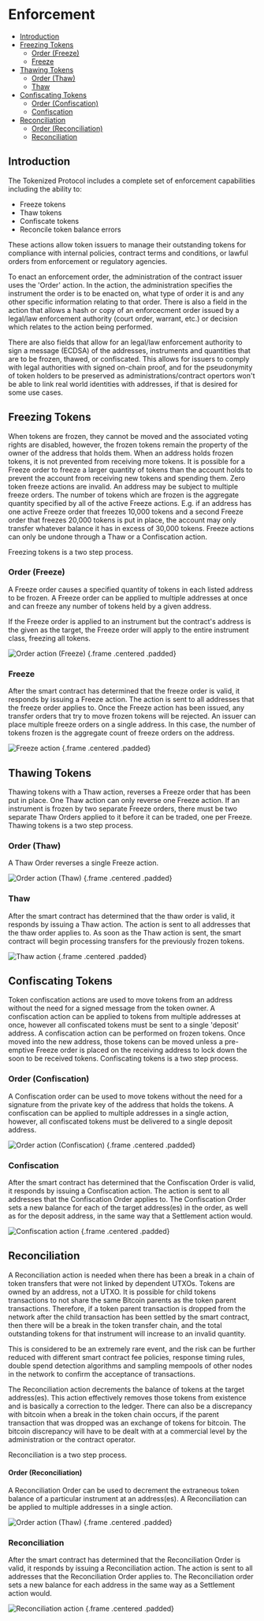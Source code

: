 # Enforcement

- [Introduction](#introduction)
- [Freezing Tokens](#freeze-tokens)
  - [Order (Freeze)](#freeze-order)
  - [Freeze](#freeze-freeze)
- [Thawing Tokens](#thaw-tokens)
  - [Order (Thaw)](#thaw-order)
  - [Thaw](#thaw-thaw)
- [Confiscating Tokens](#confiscating-tokens)
  - [Order (Confiscation)](#confiscation-order)
  - [Confiscation](#confiscation-confiscation)
- [Reconciliation](#reconciliation)
  - [Order (Reconciliation)](#reconciliation-order)
  - [Reconciliation](#reconciliation-reconciliation)

<a name="introduction"></a>
## Introduction

The Tokenized Protocol includes a complete set of enforcement capabilities including the ability to:

- Freeze tokens
- Thaw tokens
- Confiscate tokens
- Reconcile token balance errors

These actions allow token issuers to manage their outstanding tokens for compliance with internal policies, contract terms and conditions, or lawful orders from enforcement or regulatory agencies. 

To enact an enforcement order, the administration of the contract issuer uses the 'Order' action. In the action, the administration specifies the instrument the order is to be enacted on, what type of order it is and any other specific information relating to that order. There is also a field in the action that allows a hash or copy of an enforcecment order issued by a legal/law enforcement authority (court order, warrant, etc.) or decision which relates to the action being performed.  

There are also fields that allow for an legal/law enforcement authority to sign a message (ECDSA) of the addresses, instruments and quantities that are to be frozen, thawed, or confiscated.  This allows for issuers to comply with legal authorities with signed on-chain proof, and for the pseudonymity of token holders to be preserved as administrations/contract opertors won't be able to link real world identities with addresses, if that is desired for some use cases.

<a name="freeze-tokens"></a>
## Freezing Tokens

When tokens are frozen, they cannot be moved and the associated voting rights are disabled, however, the frozen tokens remain the property of the owner of the address that holds them.
When an address holds frozen tokens, it is not prevented from receiving more tokens. It is possible for a Freeze order to freeze a larger quantity of tokens than the account holds to prevent the account from receiving new tokens and spending them. Zero token freeze actions are invalid.
An address may be subject to multiple freeze orders. The number of tokens which are frozen is the aggregate quantity specified by all of the active Freeze actions. E.g. if an address has one active Freeze order that freezes 10,000 tokens and a second Freeze order that freezes 20,000 tokens is put in place, the account may only transfer whatever balance it has in excess of 30,000 tokens. Freeze actions can only be undone through a Thaw or a Confiscation action. 

Freezing tokens is a two step process.

<a name="freeze-order"></a>
### Order (Freeze)

A Freeze order causes a specified quantity of tokens in each listed address to be frozen. A Freeze order can be applied to multiple addresses at once and can freeze any number of tokens held by a given address.

If the Freeze order is applied to an instrument but the contract's address is the given as the target, the Freeze order will apply to the entire instrument class, freezing all tokens.

![Order action (Freeze)](https://raw.githubusercontent.com/tokenized/docs/master/images/order-action-freeze.svg?sanitize=true "Order action (Freeze)") {.frame .centered .padded}

<a name="freeze-freeze"></a>
### Freeze

After the smart contract has determined that the freeze order is valid, it responds by issuing a Freeze action. The action is sent to all addresses that the freeze order applies to. Once the Freeze action has been issued, any transfer orders that try to move frozen tokens will be rejected.
An issuer can place multiple freeze orders on a single address. In this case, the number of tokens frozen is the aggregate count of freeze orders on the address.

![Freeze action](https://raw.githubusercontent.com/tokenized/docs/master/images/freeze-action.svg?sanitize=true "Freeze action") {.frame .centered .padded}

<a name="thaw-tokens"></a>
## Thawing Tokens

Thawing tokens with a Thaw action, reverses a Freeze order that has been put in place. One Thaw action can only reverse one Freeze action. If an instrument is frozen by two separate Freeze orders, there must be two separate Thaw Orders applied to it before it can be traded, one per Freeze. 
Thawing tokens is a two step process.

<a name="thaw-order"></a>
### Order (Thaw)

A Thaw Order reverses a single Freeze action.

![Order action (Thaw)](https://raw.githubusercontent.com/tokenized/docs/master/images/order-action-thaw.svg?sanitize=true "Order action (Thaw)") {.frame .centered .padded}

<a name="thaw-thaw"></a>
### Thaw

After the smart contract has determined that the thaw order is valid, it responds by issuing a Thaw action. The action is sent to all addresses that the thaw order applies to. As soon as the Thaw action is sent, the smart contract will begin processing transfers for the previously frozen tokens.

![Thaw action](https://raw.githubusercontent.com/tokenized/docs/master/images/thaw-action.svg?sanitize=true "Thaw action") {.frame .centered .padded}

<a name="confiscating-tokens"></a>
## Confiscating Tokens

Token confiscation actions are used to move tokens from an address without the need for a signed message from the token owner. A confiscation action can be applied to tokens from multiple addresses at once, however all confiscated tokens must be sent to a single 'deposit' address. A confiscation action can be performed on frozen tokens. Once moved into the new address, those tokens can be moved unless a pre-emptive Freeze order is placed on the receiving address to lock down the soon to be received tokens.
Confiscating tokens is a two step process.

<a name="confiscation-order"></a>
### Order (Confiscation)

A Confiscation order can be used to move tokens without the need for a signature from the private key of the address that holds the tokens. A confiscation can be applied to multiple addresses in a single action, however, all confiscated tokens must be delivered to a single deposit address.

![Order action (Confiscation)](https://raw.githubusercontent.com/tokenized/docs/master/images/order-action-confiscation.svg?sanitize=true "Order action (Confiscation)") {.frame .centered .padded}

<a name="confiscation-confiscation"></a>
### Confiscation

After the smart contract has determined that the Confiscation Order is valid, it responds by issuing a Confiscation action. The action is sent to all addresses that the Confiscation Order applies to. The Confiscation Order sets a new balance for each of the target address(es) in the order, as well as for the deposit address, in the same way that a Settlement action would.

![Confiscation action](https://raw.githubusercontent.com/tokenized/docs/master/images/confiscation-action.svg?sanitize=true "Confiscation action") {.frame .centered .padded}

<a name="reconciliation"></a>
## Reconciliation

A Reconciliation action is needed when there has been a break in a chain of token transfers that were not linked by dependent UTXOs.  Tokens are owned by an address, not a UTXO.  It is possible for child tokens transactions to not share the same Bitcoin parents as the token parent transactions. Therefore, if a token parent transaction is dropped from the network after the child transaction has been settled by the smart contract, then there will be a break in the token transfer chain, and the total outstanding tokens for that instrument will increase to an invalid quantity. 

This is considered to be an extremely rare event, and the risk can be further reduced with different smart contract fee policies, response timing rules, double spend detection algorithms and sampling mempools of other nodes in the network to confirm the acceptance of transactions.

The Reconciliation action decrements the balance of tokens at the target address(es).  This action effectively removes those tokens from existence and is basically a correction to the ledger. There can also be a discrepancy with bitcoin when a break in the token chain occurs, if the parent transaction that was dropped was an exchange of tokens for bitcoin.  The bitcoin discrepancy will have to be dealt with at a commercial level by the administration or the contract operator.

Reconciliation is a two step process.

<a name="reconciliation-order"></a>
#### Order (Reconciliation)

A Reconciliation Order can be used to decrement the extraneous token balance of a particular instrument at an address(es). A Reconciliation can be applied to multiple addresses in a single action.

![Order action (Thaw)](https://raw.githubusercontent.com/tokenized/docs/master/images/order-action-reconciliation.svg?sanitize=true "Order action (Thaw)") {.frame .centered .padded}

<a name="reconciliation-reconciliation"></a>
### Reconciliation

After the smart contract has determined that the Reconciliation Order is valid, it responds by issuing a Reconciliation action. The action is sent to all addresses that the Reconciliation Order applies to. The Reconciliation order sets a new balance for each address in the same way as a Settlement action would.

![Reconciliation action](https://raw.githubusercontent.com/tokenized/docs/master/images/reconciliation-action.svg?sanitize=true "Reconciliation action") {.frame .centered .padded}
